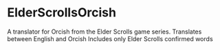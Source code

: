# ElderScrollsOrcish
A translator for Orcish from the Elder Scrolls game series. Translates between English and Orcish
Includes only Elder Scrolls confirmed words
